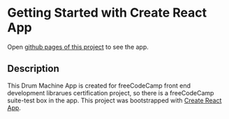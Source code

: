 # Getting Started with Create React App
Open [github pages of this project](https://salmandaak.github.io/fcc-drum-machine/) to see the app.

## Description

This Drum Machine App is created for freeCodeCamp front end development librarues certification project, so there is a freeCodeCamp suite-test box in the app. This project was bootstrapped with [Create React App](https://github.com/facebook/create-react-app).

